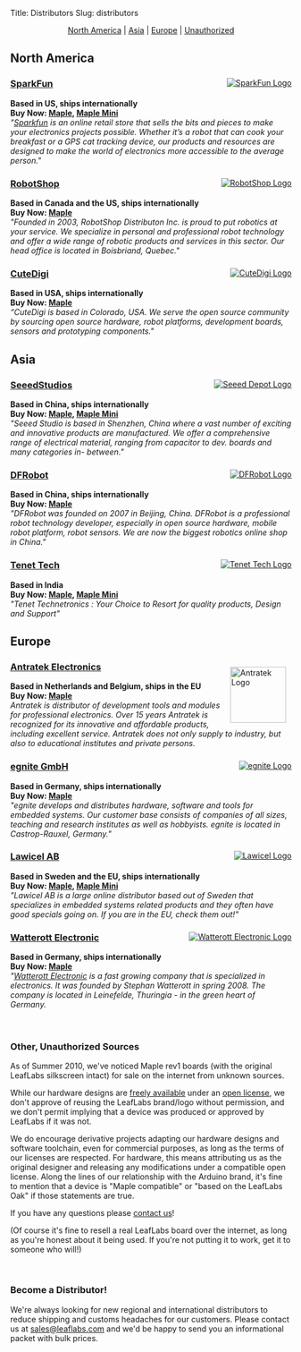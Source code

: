 Title: Distributors
Slug: distributors

<div style="text-align: center;">
<a href="#northamerica">North America</a> |
<a href="#asia">Asia</a> |
<a href="#europe">Europe</a> |
<a href="#unauthorized">Unauthorized</a>
</div>

<!--
In addition to our <a href="/store/">store</a>, you can purchase LeafLabs
products through a friendly local offical distributor.
-->

<!-- ---------------------------------------------------------------------------- -->
<a name="northamerica"></a>
<h2>North America</h2>

<div class="emptybox">
<a style="float: right;" href="http://www.sparkfun.com/">
<img src="/static/images/distributors/200px-Sparkfun_logo.png" alt="SparkFun Logo" /></a>
<h3><a href="http://www.sparkfun.com/products/10664">SparkFun</a></h3>
<b>Based in US, ships internationally
<br>Buy Now:
<a href="http://www.sparkfun.com/products/10664">Maple</a>, 
<a href="http://www.sparkfun.com/products/11280">Maple Mini</a>
</b>
<br>
<em>"<a href="http://www.sparkfun.com/">Sparkfun</a> is an online retail store
that sells the bits and pieces to make your electronics projects possible.
Whether it’s a robot that can cook your breakfast or a GPS cat tracking device,
our products and resources are designed to make the world of electronics more
accessible to the average person."</em>
</div>

<div class="emptybox">
<a style="float: right;" href="http://www.robotshop.com/leaflabs-maple-32-bit-arduino-compatible-microcontroller.html"> <img src="/static/images/distributors/robotshop-logo.gif" alt="RobotShop Logo" /></a>
<h3><a href="http://www.robotshop.com/">RobotShop</a></h3>
<b>Based in Canada and the US, ships internationally
<br>Buy Now:
<a href="http://www.robotshop.com/leaflabs-maple-32-bit-arduino-compatible-microcontroller.html">Maple</a>
</b>
<br>
<em>"Founded in 2003, RobotShop Distributon Inc. is proud to put robotics at
your service. We specialize in personal and professional robot technology and
offer a wide range of robotic products and services in this sector. Our head
office is located in Boisbriand, Quebec."</em>
</div>

<div class="emptybox">
<a style="float: right;" href="http://www.cutedigi.com/"><img src="/static/images/distributors/cuteDigiLogo.gif" alt="CuteDigi Logo" /></a>
<h3><a href="http://www.cutedigi.com/">CuteDigi</a></h3>
<b>Based in USA, ships internationally
<br>Buy Now: <a href="http://www.cutedigi.com/product_info.php?products_id=4514&amp;osCsid=9643bdc067392dcd9e6e9f7ecec174bd">Maple</a>
<br>
</b>
<em>“CuteDigi is based in Colorado, USA. We serve the open source community by
sourcing open source hardware,  robot platforms, development boards, sensors
and prototyping components."</em>
</div>


<!-- ---------------------------------------------------------------------------- -->
<a name="asia"></a>
<h2>Asia</h2>

<div class="emptybox">
<a style="float: right;" href="http://www.seeedstudio.com/"> <img src="/static/images/distributors/seeed-logo.jpg" alt="Seeed Depot Logo" /></a>
<h3><a href="http://www.seeedstudio.com/">SeeedStudios</a></h3>
<b>Based in China, ships internationally
<br>Buy Now:
<a href="http://www.seeedstudio.com/depot/leaf-maple-cortex-m3-p-670.html?cPath=190">Maple</a>, 
<a href="http://www.seeedstudio.com/depot/maple-mini-p-861.html?cPath=132_137">Maple Mini</a>
</b>
<br>
<em>"Seeed Studio is based in
Shenzhen, China where a vast number of exciting and innovative products are
manufactured. We offer a comprehensive range of electrical material, ranging
from capacitor to dev. boards and many categories in- between."</em>
</div>

<div class="emptybox">
<a style="float: right;" href="http://www.dfrobot.com/"><img src="/static/images/distributors/dfrobot-logo.png" alt="DFRobot Logo" /></a>
<h3><a href="http://www.dfrobot.com/">DFRobot</a></h3>
<b>Based in China, ships internationally
<br>Buy Now: <a href="http://www.dfrobot.com/index.php?route=product/product&amp;path=35_38&amp;product_id=341">Maple</a>
</b>
<br>
<em>"DFRobot was founded on 2007 in Beijing, China. DFRobot is a professional
robot technology developer, especially in open source hardware, mobile robot
platform, robot sensors.  We are now the biggest robotics online shop in
China."</em>
</div>

<div class="emptybox">
<a style="float: right;" href="http://tenettech.com/"> <img src="/static/images/distributors/tenettech-logo.jpg" alt="Tenet Tech Logo" /></a>
<h3><a href="http://tenettech.com/">Tenet Tech</a></h3>
<b>Based in India
<br>Buy Now:
<a href="http://tenettech.com/product/432/maple">Maple</a>, 
<a href="http://tenettech.com/product/445/maple-mini">Maple Mini</a>
</b>
<br>
<em>"Tenet Technetronics : Your Choice to Resort for quality products, Design
and Support"</em>
</div>


<!-- ---------------------------------------------------------------------------- -->
<a name="europe"></a>
<h2>Europe</h2>

<div class="emptybox">
<a style="float: right;" href="http://www.antratek.com/"><img style="margin: 10px;" src="/static/images/distributors/logo-nieuw.jpg" alt="Antratek Logo" height="100" /></a>
<h3><a href="http://www.antratek.com/">Antratek Electronics</a></h3>
<b>Based in Netherlands and Belgium, ships in the EU
<br>Buy Now: <a href="http://www.antratek.com/Maple.html">Maple</a>
</b>
<br>
<em>Antratek is distributor of development tools and modules for professional
electronics. Over 15 years Antratek is recognized for its innovative and
affordable products, including excellent service. Antratek does not only supply
to industry, but also to educational institutes and private persons.</em>
</div>

<div class="emptybox">
<a style="float: right;" href="http://www.egnite.de/"><img src="/static/images/distributors/egnite-logo.png" alt="egnite Logo" /></a>
<h3><a href="http://www.egnite.de/">egnite GmbH</a></h3>
<b>Based in Germany, ships internationally
<br>Buy Now:
<a href="http://www.egnite.de/en/egnite-shop/maple/maple-rev5.html">Maple</a>
</b>
<br>
<em>"egnite develops and distributes hardware, software and tools for embedded
systems. Our customer base consists of companies of all sizes, teaching and
research institutes as well as hobbyists. egnite is located in Castrop-Rauxel,
Germany."</em>
</div>

<div class="emptybox">
<a style="float: right;" href="http://www.lawicel-shop.se/shop/"> <img src="/static/images/distributors/lawicel-logo.jpg" alt="Lawicel Logo" /></a>
<h3><a href="http://www.lawicel-shop.se/shop/">Lawicel AB</a></h3>
<b>Based in Sweden and the EU, ships internationally
<br>Buy Now:
<a href="http://www.lawicel-shop.se/prod/Leaf-Maple-Cortex-M3-DEV-10664_731811/LeafLabs_80373/SWE/SEK">Maple</a>, 
<a href="http://www.lawicel-shop.se/prod/Maple-Mini_883764/Sparkfun_64668/SWE/SEK">Maple Mini</a>
</b>
<br>
<em>"Lawicel AB is a large online distributor based out of Sweden that
specializes in embedded systems related products and they often have good
specials going on. If you are in the EU, check them out!"</em>
</div>

<div class="emptybox">
<a style="float: right;" href="http://www.watterott.com/"> <img src="/static/images/old/2011/05/logo-e1305819359235.jpg" alt="Watterott Electronic Logo" /></a>
<h3><a href="http://www.watterott.com/">Watterott Electronic</a></h3>
<b>Based in Germany, ships internationally
<br>Buy Now:
<a href="http://www.watterott.com/en/Maple">Maple</a>
</b>
<br>
<em>"<a href="http://www.watterott.com/">Watterott Electronic</a> is a fast
growing company that is specialized in electronics.  It was founded by Stephan
Watterott in spring 2008. The company is located in Leinefelde, Thuringia - in
the green heart of Germany.</em>
</div>

<br>
<br>
<a name="unauthorized"></a>
<h3>Other, Unauthorized Sources</h3>
As of Summer 2010, we've noticed Maple rev1 boards (with the original LeafLabs
silkscreen intact) for sale on the internet from unknown sources.

While our hardware designs are <a
href="https://github.com/leaflabs/maple">freely available</a> under an <a
href="/licensing/">open license</a>, we don't approve of reusing the LeafLabs
brand/logo without permission, and we don't permit implying that a device was
produced or approved by LeafLabs if it was not.

We do encourage derivative projects adapting our hardware designs and software
toolchain, even for commercial purposes, as long as the terms of our licenses
are respected. For hardware, this means attributing us as the original designer
and releasing any modifications under a compatible open license. Along the
lines of our relationship with the Arduino brand, it's fine to mention that a
device is "Maple compatible" or "based on the LeafLabs Oak" if those statements
are true.

If you have any questions please <a href="/contact/">contact us</a>!

(Of course it's fine to resell a real LeafLabs board over the internet, as long
as you're honest about it being used. If you're not putting it to work, get it
to someone who will!)

<br>
<h3>Become a Distributor!</h3>
We're always looking for new regional and international distributors to reduce
shipping and customs headaches for our customers. Please contact us at 
<a href="mailto:sales@leaflabs.com">sales@leaflabs.com</a> 
and we'd be happy to send you an informational packet with bulk prices.

